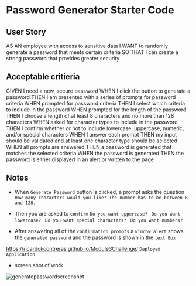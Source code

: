 # Password Generator Starter Code


## User Story

AS AN employee with access to sensitive data
I WANT to randomly generate a password that meets certain criteria
SO THAT I can create a strong password that provides greater security




## Acceptable critieria
GIVEN I need a new, secure password
WHEN I click the button to generate a password
THEN I am presented with a series of prompts for password criteria
WHEN prompted for password criteria
THEN I select which criteria to include in the password
WHEN prompted for the length of the password
THEN I choose a length of at least 8 characters and no more than 128 characters
WHEN asked for character types to include in the password
THEN I confirm whether or not to include lowercase, uppercase, numeric, and/or special characters
WHEN I answer each prompt
THEN my input should be validated and at least one character type should be selected
WHEN all prompts are answered
THEN a password is generated that matches the selected criteria
WHEN the password is generated
THEN the password is either displayed in an alert or written to the page



## Notes
* When `Generate Password` button is clicked, a prompt asks the question `How many characters would you like? The number has to be between 8 and 128.`

* Then you are asked to `confirm` `Do you want uppercase? ` `Do you want lowercase? ` `Do you want special characters? ` `Do you want numbers? `

* After answering all of the `confirmation prompts` a `window alert` shows the `generated password` and the password is shown in the `text Box`


https://ricardokcontreras.github.io/Module3Challenge/ `Deployed Application`


* screen shot of work

![generatepasswordscreenshot](https://user-images.githubusercontent.com/104086686/170185516-70d153fa-2b3a-40bd-8ae4-dfd7a87dd22b.png)


